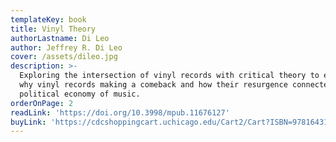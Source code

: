 ```yaml
---
templateKey: book
title: Vinyl Theory
authorLastname: Di Leo
author: Jeffrey R. Di Leo
cover: /assets/dileo.jpg
description: >-
  Exploring the intersection of vinyl records with critical theory to examine
  why vinyl records making a comeback and how their resurgence connected to the
  political economy of music.
orderOnPage: 2
readLink: 'https://doi.org/10.3998/mpub.11676127'
buyLink: 'https://cdcshoppingcart.uchicago.edu/Cart2/Cart?ISBN=9781643150154&PRESS=lever'
---
```

